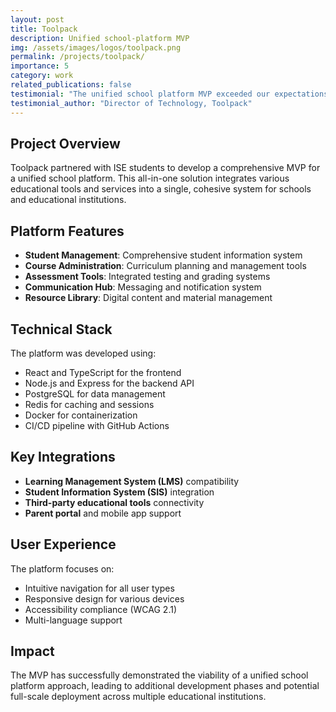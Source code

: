 ```yaml
---
layout: post
title: Toolpack
description: Unified school-platform MVP
img: /assets/images/logos/toolpack.png
permalink: /projects/toolpack/
importance: 5
category: work
related_publications: false
testimonial: "The unified school platform MVP exceeded our expectations. The ISE students delivered a comprehensive solution that streamlines our educational processes and improves student engagement."
testimonial_author: "Director of Technology, Toolpack"
---
```


## Project Overview

Toolpack partnered with ISE students to develop a comprehensive MVP for a unified school platform. This all-in-one solution integrates various educational tools and services into a single, cohesive system for schools and educational institutions.

## Platform Features

- **Student Management**: Comprehensive student information system
- **Course Administration**: Curriculum planning and management tools
- **Assessment Tools**: Integrated testing and grading systems
- **Communication Hub**: Messaging and notification system
- **Resource Library**: Digital content and material management

## Technical Stack

The platform was developed using:
- React and TypeScript for the frontend
- Node.js and Express for the backend API
- PostgreSQL for data management
- Redis for caching and sessions
- Docker for containerization
- CI/CD pipeline with GitHub Actions

## Key Integrations

- **Learning Management System (LMS)** compatibility
- **Student Information System (SIS)** integration
- **Third-party educational tools** connectivity
- **Parent portal** and mobile app support

## User Experience

The platform focuses on:
- Intuitive navigation for all user types
- Responsive design for various devices
- Accessibility compliance (WCAG 2.1)
- Multi-language support

## Impact

The MVP has successfully demonstrated the viability of a unified school platform approach, leading to additional development phases and potential full-scale deployment across multiple educational institutions.